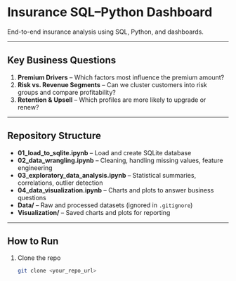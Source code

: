 # Insurance SQL–Python Dashboard

End-to-end insurance analysis using SQL, Python, and dashboards.

---

## Key Business Questions
1. **Premium Drivers** – Which factors most influence the premium amount?  
2. **Risk vs. Revenue Segments** – Can we cluster customers into risk groups and compare profitability?  
3. **Retention & Upsell** – Which profiles are more likely to upgrade or renew?  

---

## Repository Structure
- **01_load_to_sqlite.ipynb** – Load and create SQLite database  
- **02_data_wrangling.ipynb** – Cleaning, handling missing values, feature engineering  
- **03_exploratory_data_analysis.ipynb** – Statistical summaries, correlations, outlier detection  
- **04_data_visualization.ipynb** – Charts and plots to answer business questions  
- **Data/** – Raw and processed datasets (ignored in `.gitignore`)  
- **Visualization/** – Saved charts and plots for reporting  

---

## How to Run
1. Clone the repo  
   ```bash
   git clone <your_repo_url>
